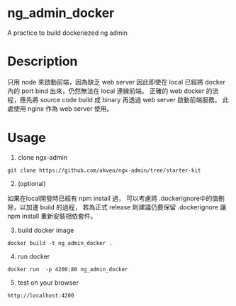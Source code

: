 # ng_admin_docker

A practice to build dockeriezed ng admin

# Description
只用 node 來啟動前端，因為缺乏 web server 因此即使在 local 已經將 docker 內的 port bind 出來，仍然無法在 local 連線前端。
正確的 web docker 的流程，應先將 source code build 成 binary 再透過 web server 啟動前端服務。
此處使用 nginx 作為 web server 使用。

# Usage 
1. clone ngx-admin
```
git clone https://github.com/akveo/ngx-admin/tree/starter-kit
```

2. (optional)

如果在local開發時已經有 npm install 過，
可以考慮將 .dockerignore中的值刪除，以加速 build 的過程，
若為正式 release 則建議仍要保留 .dockerignore 讓 npm install 重新安裝相依套件。

3. build docker image
```
docker build -t ng_admin_docker .
```

4. run docker
```
docker run  -p 4200:80 ng_admin_docker
```

5. test on your browser
```
http://localhost:4200
```